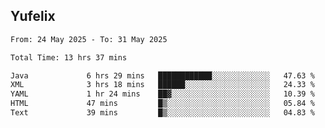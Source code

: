 ## Yufelix

<!--START_SECTION:waka-->

```txt
From: 24 May 2025 - To: 31 May 2025

Total Time: 13 hrs 37 mins

Java             6 hrs 29 mins   ████████████░░░░░░░░░░░░░   47.63 %
XML              3 hrs 18 mins   ██████░░░░░░░░░░░░░░░░░░░   24.33 %
YAML             1 hr 24 mins    ██▓░░░░░░░░░░░░░░░░░░░░░░   10.39 %
HTML             47 mins         █▒░░░░░░░░░░░░░░░░░░░░░░░   05.84 %
Text             39 mins         █▒░░░░░░░░░░░░░░░░░░░░░░░   04.83 %
```

<!--END_SECTION:waka-->

